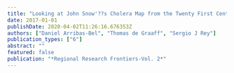 ```yaml
---
title: "Looking at John Snow'??s Cholera Map from the Twenty First Century: A Practical Primer on Reproducibility and Open Science"
date: 2017-01-01
publishDate: 2020-04-02T11:26:16.676353Z
authors: ["Daniel Arribas-Bel", "Thomas de Graaff", "Sergio J Rey"]
publication_types: ["6"]
abstract: ""
featured: false
publication: "*Regional Research Frontiers-Vol. 2*"
---
```


